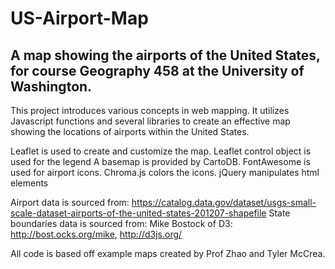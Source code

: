 # US-Airport-Map
## A map showing the airports of the United States, for course Geography 458 at the University of Washington.

This project introduces various concepts in web mapping. It utilizes Javascript functions and several libraries to create an effective map showing the locations of airports within the United States.

Leaflet is used to create and customize the map.
Leaflet control object is used for the legend
A basemap is provided by CartoDB.
FontAwesome is used for airport icons.
Chroma.js colors the icons.
jQuery manipulates html elements

Airport data is sourced from: https://catalog.data.gov/dataset/usgs-small-scale-dataset-airports-of-the-united-states-201207-shapefile
State boundaries data is sourced from: Mike Bostock of D3: http://bost.ocks.org/mike, http://d3js.org/

All code is based off example maps created by Prof Zhao and Tyler McCrea.
